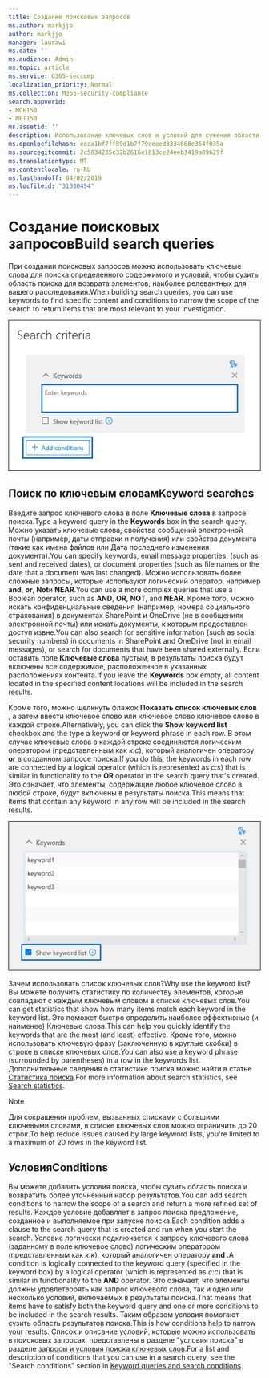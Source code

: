 ```yaml
---
title: Создание поисковых запросов
ms.author: markjjo
author: markjjo
manager: laurawi
ms.date: ''
ms.audience: Admin
ms.topic: article
ms.service: O365-seccomp
localization_priority: Normal
ms.collection: M365-security-compliance
search.appverid:
- MOE150
- MET150
ms.assetid: ''
description: Использование ключевых слов и условий для сужения области поиска при использовании расследования данных в Microsoft 365.
ms.openlocfilehash: eeca1bf7ff89d1b7f79ceeed3334668e354f035a
ms.sourcegitcommit: 2c5834235c32b2616e1813ce24eeb3419a09629f
ms.translationtype: MT
ms.contentlocale: ru-RU
ms.lasthandoff: 04/02/2019
ms.locfileid: "31030454"
---
```

# <a name="build-search-queries"></a><span data-ttu-id="99e70-103">Создание поисковых запросов</span><span class="sxs-lookup"><span data-stu-id="99e70-103">Build search queries</span></span>

<span data-ttu-id="99e70-104">При создании поисковых запросов можно использовать ключевые слова для поиска определенного содержимого и условий, чтобы сузить область поиска для возврата элементов, наиболее релевантных для вашего расследования.</span><span class="sxs-lookup"><span data-stu-id="99e70-104">When building search queries, you can use keywords to find specific content and conditions to narrow the scope of the search to return items that are most relevant to your investigation.</span></span>

![Использование ключевых слов и условий для сужения результатов поиска](../media/SearchQueryBox.png)

## <a name="keyword-searches"></a><span data-ttu-id="99e70-106">Поиск по ключевым словам</span><span class="sxs-lookup"><span data-stu-id="99e70-106">Keyword searches</span></span>

<span data-ttu-id="99e70-107">Введите запрос ключевого слова в поле **Ключевые слова** в запросе поиска.</span><span class="sxs-lookup"><span data-stu-id="99e70-107">Type a keyword query in the **Keywords** box in the search query.</span></span> <span data-ttu-id="99e70-108">Можно указать ключевые слова, свойства сообщений электронной почты (например, даты отправки и получения) или свойства документа (такие как имена файлов или Дата последнего изменения документа).</span><span class="sxs-lookup"><span data-stu-id="99e70-108">You can specify keywords, email message properties, (such as sent and received dates), or document properties (such as file names or the date that a document was last changed).</span></span> <span data-ttu-id="99e70-109">Можно использовать более сложные запросы, которые используют логический оператор, например **and**, **or**, **Not**и **NEAR**.</span><span class="sxs-lookup"><span data-stu-id="99e70-109">You can use a more complex queries that use a Boolean operator, such as **AND**, **OR**, **NOT**, and **NEAR**.</span></span> <span data-ttu-id="99e70-110">Кроме того, можно искать конфиденциальные сведения (например, номера социального страхования) в документах SharePoint и OneDrive (не в сообщениях электронной почты) или искать документы, к которым предоставлен доступ извне.</span><span class="sxs-lookup"><span data-stu-id="99e70-110">You can also search for sensitive information (such as social security numbers) in documents in SharePoint and OneDrive (not in email messages), or search for documents that have been shared externally.</span></span> <span data-ttu-id="99e70-111">Если оставить поле **Ключевые слова** пустым, в результаты поиска будут включены все содержимое, расположенное в указанных расположениях контента.</span><span class="sxs-lookup"><span data-stu-id="99e70-111">If you leave the **Keywords** box empty, all content located in the specified content locations will be included in the search results.</span></span>
    
<span data-ttu-id="99e70-112">Кроме того, можно щелкнуть флажок **Показать список ключевых слов** , а затем ввести ключевое слово или ключевое слово ключевое слово в каждой строке.</span><span class="sxs-lookup"><span data-stu-id="99e70-112">Alternatively, you can click the **Show keyword list** checkbox and the type a keyword or keyword phrase in each row.</span></span> <span data-ttu-id="99e70-113">В этом случае ключевые слова в каждой строке соединяются логическим оператором (представленным как *к:с*), который аналогичен оператору **or** в созданном запросе поиска.</span><span class="sxs-lookup"><span data-stu-id="99e70-113">If you do this, the keywords in each row are connected by a logical operator (which is represented as *c:s*) that is similar in functionality to the **OR** operator in the search query that's created.</span></span> <span data-ttu-id="99e70-114">Это означает, что элементы, содержащие любое ключевое слово в любой строке, будут включены в результаты поиска.</span><span class="sxs-lookup"><span data-stu-id="99e70-114">This means that items that contain any keyword in any row will be included in the search results.</span></span>

![Использование списка ключевых слов для получения статистики по всем ключевым словам в запросе](../media/KeywordListSearch.png)

<span data-ttu-id="99e70-116">Зачем использовать список ключевых слов?</span><span class="sxs-lookup"><span data-stu-id="99e70-116">Why use the keyword list?</span></span> <span data-ttu-id="99e70-117">Вы можете получить статистику по количеству элементов, которые совпадают с каждым ключевым словом в списке ключевых слов.</span><span class="sxs-lookup"><span data-stu-id="99e70-117">You can get statistics that show how many items match each keyword in the keyword list.</span></span> <span data-ttu-id="99e70-118">Это поможет быстро определить наиболее эффективные (и наименее) Ключевые слова.</span><span class="sxs-lookup"><span data-stu-id="99e70-118">This can help you quickly identify the keywords that are the most (and least) effective.</span></span> <span data-ttu-id="99e70-119">Кроме того, можно использовать ключевую фразу (заключенную в круглые скобки) в строке в списке ключевых слов.</span><span class="sxs-lookup"><span data-stu-id="99e70-119">You can also use a keyword phrase (surrounded by parentheses) in a row in the keywords list.</span></span> <span data-ttu-id="99e70-120">Дополнительные сведения о статистике поиска можно найти в статье [Статистика поиска](search-statistics.md).</span><span class="sxs-lookup"><span data-stu-id="99e70-120">For more information about search statistics, see [Search statistics](search-statistics.md).</span></span>

> [!NOTE]
> <span data-ttu-id="99e70-121">Для сокращения проблем, вызванных списками с большими ключевыми словами, в списке ключевых слов можно ограничить до 20 строк.</span><span class="sxs-lookup"><span data-stu-id="99e70-121">To help reduce issues caused by large keyword lists, you're limited to a maximum of 20 rows in the keyword list.</span></span>

## <a name="conditions"></a><span data-ttu-id="99e70-122">Условия</span><span class="sxs-lookup"><span data-stu-id="99e70-122">Conditions</span></span>
    
<span data-ttu-id="99e70-123">Вы можете добавить условия поиска, чтобы сузить область поиска и возвратить более уточненный набор результатов.</span><span class="sxs-lookup"><span data-stu-id="99e70-123">You can add search conditions to narrow the scope of a search and return a more refined set of results.</span></span> <span data-ttu-id="99e70-124">Каждое условие добавляет в запрос поиска предложение, созданное и выполняемое при запуске поиска.</span><span class="sxs-lookup"><span data-stu-id="99e70-124">Each condition adds a clause to the search query that is created and run when you start the search.</span></span> <span data-ttu-id="99e70-125">Условие логически подключается к запросу ключевого слова (заданному в поле ключевое слово) логическим оператором (представленным как *к:к*), который аналогичен оператору **and** .</span><span class="sxs-lookup"><span data-stu-id="99e70-125">A condition is logically connected to the keyword query (specified in the keyword box) by a logical operator (which is represented as *c:c*) that is similar in functionality to the **AND** operator.</span></span> <span data-ttu-id="99e70-126">Это означает, что элементы должны удовлетворять как запрос ключевого слова, так и одно или несколько условий, включаемых в результаты поиска.</span><span class="sxs-lookup"><span data-stu-id="99e70-126">That means that items have to satisfy both the keyword query and one or more conditions to be included in the search results.</span></span> <span data-ttu-id="99e70-127">Таким образом условия помогают сузить область результатов поиска.</span><span class="sxs-lookup"><span data-stu-id="99e70-127">This is how conditions help to narrow your results.</span></span> <span data-ttu-id="99e70-128">Список и описание условий, которые можно использовать в поисковых запросах, представлены в разделе "условия поиска" в разделе [запросы и условия поиска ключевых слов](../keyword-queries-and-search-conditions.md#search-conditions).</span><span class="sxs-lookup"><span data-stu-id="99e70-128">For a list and description of conditions that you can use in a search query, see the "Search conditions" section in [Keyword queries and search conditions](../keyword-queries-and-search-conditions.md#search-conditions).</span></span>
